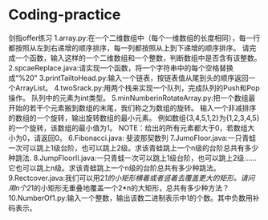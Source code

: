 # Coding-practice
剑指offer练习
1.array.py:在一个二维数组中（每个一维数组的长度相同），每一行都按照从左到右递增的顺序排序，每一列都按照从上到下递增的顺序排序。
请完成一个函数，输入这样的一个二维数组和一个整数，判断数组中是否含有该整数。
2.spcaeReplace.java:请实现一个函数，将一个字符串中的每个空格替换成“%20”
3.printTailtoHead.py:输入一个链表，按链表值从尾到头的顺序返回一个ArrayList。
4.twoSrack.py:用两个栈来实现一个队列，完成队列的Push和Pop操作。 队列中的元素为int类型。
5.minNumberinRotateArray.py:把一个数组最开始的若干个元素搬到数组的末尾，我们称之为数组的旋转。 输入一个非减排序的数组的一个旋转，输出旋转数组的最小元素。 例如数组{3,4,5,1,2}为{1,2,3,4,5}的一个旋转，该数组的最小值为1。 NOTE：给出的所有元素都大于0，若数组大小为0，请返回0。
6.Fibonacci.java: 斐波那契数列
7.JumoFloor.java:一只青蛙一次可以跳上1级台阶，也可以跳上2级。求该青蛙跳上一个n级的台阶总共有多少种跳法.
8.JumpFloorII.java:一只青蛙一次可以跳上1级台阶，也可以跳上2级……它也可以跳上n级。求该青蛙跳上一个n级的台阶总共有多少种跳法。
9.Rectcover.java:我们可以用2*1的小矩形横着或者竖着去覆盖更大的矩形。请问用n个2*1的小矩形无重叠地覆盖一个2*n的大矩形，总共有多少种方法？
10.NumberOf1.py:输入一个整数，输出该数二进制表示中1的个数。其中负数用补码表示。
